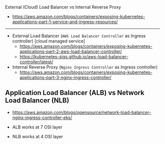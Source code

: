 External (Cloud) Load Balancer vs Internal Reverse Proxy
- https://aws.amazon.com/blogs/containers/exposing-kubernetes-applications-part-1-service-and-ingress-resources/
---
- External Load Balancer (`AWS Load Balancer Controller` as Ingress controller) [cloud managed service]
  - https://aws.amazon.com/blogs/containers/exposing-kubernetes-applications-part-2-aws-load-balancer-controller/
  - https://kubernetes-sigs.github.io/aws-load-balancer-controller/latest/
- Internal Reverse Proxy (`Nginx Ingress Controller` as Ingress controller)
  - https://aws.amazon.com/blogs/containers/exposing-kubernetes-applications-part-3-nginx-ingress-controller/


## Application Load Balancer (ALB) vs Network Load Balancer (NLB)

- https://aws.amazon.com/blogs/opensource/network-load-balancer-nginx-ingress-controller-eks/

- ALB works at 7 OSI layer
- NLB works at 4 OSI layer
